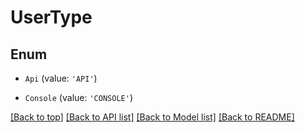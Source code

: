 # UserType

## Enum


* `Api` (value: `'API'`)

* `Console` (value: `'CONSOLE'`)



[[Back to top]](#) [[Back to API list]](../../README.md#documentation-for-api-endpoints) [[Back to Model list]](../../README.md#documentation-for-models) [[Back to README]](../../README.md)
